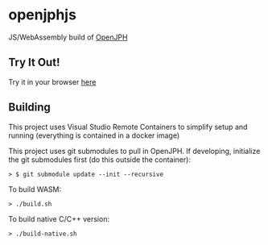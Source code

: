 # openjphjs

JS/WebAssembly build of [OpenJPH](https://github.com/aous72/OpenJPH)

## Try It Out!

Try it in your browser [here](https://chafey.github.io/openjphjs/test/browser/index.html)

## Building

This project uses Visual Studio Remote Containers to simplify setup and running (everything is contained in a docker image)

This project uses git submodules to pull in OpenJPH.  If developing, initialize the git submodules first (do this outside the container):

```
> $ git submodule update --init --recursive
```

To build WASM:

```
> ./build.sh
```

To build native C/C++ version:
```
> ./build-native.sh
```